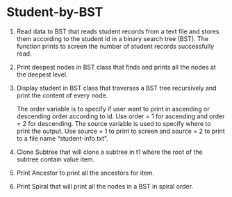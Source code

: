 # Student-by-BST
1) Read data to BST that reads student records from a text file and stores them according to the student id in a binary search tree (BST).
   The function prints to screen the number of student records successfully read.
2) Print deepest nodes in BST class that finds and prints all the nodes at the deepest level.
3) Display student in BST class that traverses a BST tree recursively and print the content of every node.

   The order variable is to specify if user want to print in ascending or descending order according to id.
   Use order = 1 for ascending and order = 2 for descending.
   The source variable is used to specify where to print the output.
   Use source = 1 to print to screen and source = 2 to print to a file name “student-info.txt”. 
   
4) Clone Subtree that will clone a subtree in t1 where the root of the subtree contain value item.
5) Print Ancestor to print all the ancestors for item.
6) Print Spiral that will print all the nodes in a BST in spiral order.
